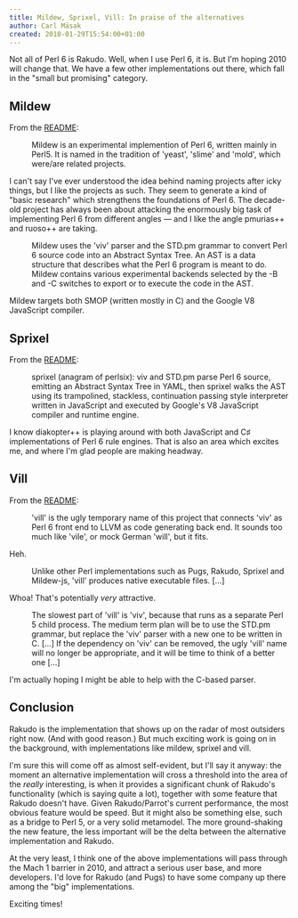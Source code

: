 ```yaml
---
title: Mildew, Sprixel, Vill: In praise of the alternatives
author: Carl Mäsak
created: 2010-01-29T15:54:00+01:00
---
```

Not all of Perl 6 is Rakudo. Well, when I use Perl 6, it is. But I'm hoping 2010 will change that. We have a few other implementations out there, which fall in the "small but promising" category.

## Mildew

From the [README](http://svn.pugscode.org/pugs/v6/mildew/README):

<dl>
<dd>Mildew is an experimental implemention of Perl 6, written mainly in Perl5.  It is named in the tradition of 'yeast', 'slime' and 'mold', which
were/are related projects.</dd>
</dl>

I can't say I've ever understood the idea behind naming projects after icky things, but I like the projects as such. They seem to generate a kind of "basic research" which strengthens the foundations of Perl 6. The decade-old project has always been about attacking the enormously big task of implementing Perl 6 from different angles — and I like the angle pmurias++ and ruoso++ are taking.

<dl>
<dd>Mildew uses the 'viv' parser and the STD.pm grammar to convert Perl 6
source code into an Abstract Syntax Tree.  An AST is a data structure
that describes what the Perl 6 program is meant to do.  Mildew contains
various experimental backends selected by the -B and -C switches to
export or to execute the code in the AST.</dd>
</dl>

Mildew targets both SMOP (written mostly in C) and the Google V8 JavaScript compiler.

## Sprixel

From the [README](http://svn.pugscode.org/pugs/src/perl6/sprixel/README):

<dl>
<dd>sprixel (anagram of perlsix): viv and STD.pm parse Perl 6 source,
emitting an Abstract Syntax Tree in YAML, then sprixel walks the
AST using its trampolined, stackless, continuation passing style
interpreter written in JavaScript and executed by Google's V8
JavaScript compiler and runtime engine.</dd>
</dl>

I know diakopter++ is playing around with both JavaScript and C♯ implementations of Perl 6 rule engines. That is also an area which excites me, and where I'm glad people are making headway.

## Vill

From the [README](http://svn.pugscode.org/pugs/src/perl6/vill/README):

<dl>
<dd>'vill' is the ugly temporary name of this project that connects 'viv' as
Perl 6 front end to LLVM as code generating back end.  It sounds too
much like 'vile', or mock German 'will', but it fits.</dd>
</dl>

Heh.

<dl>
<dd>Unlike other Perl
implementations such as Pugs, Rakudo, Sprixel and Mildew-js, 'vill'
produces native executable files. [...]</dd>
</dl>

Whoa! That's potentially *very* attractive.

<dl>
<dd>The slowest part of 'vill' is 'viv', because that runs as a separate
Perl 5 child process.  The medium term plan will be to use the STD.pm
grammar, but replace the 'viv' parser with a new one to be written in C.
[...] If the dependency on 'viv' can be removed, the ugly 'vill' name will no
longer be appropriate, and it will be time to think of a better one
[...]</dd>
</dl>

I'm actually hoping I might be able to help with the C-based parser.

## Conclusion

Rakudo is the implementation that shows up on the radar of most outsiders right now. (And with good reason.) But much exciting work is going on in the background, with implementations like mildew, sprixel and vill.

I'm sure this will come off as almost self-evident, but I'll say it anyway: the moment an alternative implementation will cross a threshold into the area of the *really* interesting, is when it provides a significant chunk of Rakudo's functionality (which is saying quite a lot), together with some feature that Rakudo doesn't have. Given Rakudo/Parrot's current performance, the most obvious feature would be speed. But it might also be something else, such as a bridge to Perl 5, or a very solid metamodel. The more ground-shaking the new feature, the less important will be the delta between the alternative implementation and Rakudo.

At the very least, I think one of the above implementations will pass through the Mach 1 barrier in 2010, and attract a serious user base, and more developers. I'd love for Rakudo (and Pugs) to have some company up there among the "big" implementations.

Exciting times!


